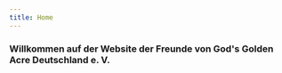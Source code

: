 ```yaml
---
title: Home
---
```


### Willkommen auf der Website der Freunde von God's Golden Acre Deutschland e. V.
